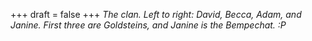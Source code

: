 
+++
draft = false
+++
_The clan. Left to right: David, Becca, Adam, and Janine. First three are Goldsteins, and Janine is the Bempechat. :P_
